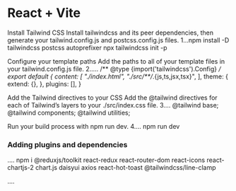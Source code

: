 # React + Vite

Install Tailwind CSS
Install tailwindcss and its peer dependencies, then generate your tailwind.config.js and postcss.config.js files.
1...npm install -D tailwindcss postcss autoprefixer
npx tailwindcss init -p


Configure your template paths
Add the paths to all of your template files in your tailwind.config.js file.
2.....
/** @type {import('tailwindcss').Config} */
export default {
  content: [
    "./index.html",
    "./src/**/*.{js,ts,jsx,tsx}",
  ],
  theme: {
    extend: {},
  },
  plugins: [],
}

Add the Tailwind directives to your CSS
Add the @tailwind directives for each of Tailwind’s layers to your ./src/index.css file.
3....
@tailwind base;
@tailwind components;
@tailwind utilities;

Run your build process with npm run dev.
4....
npm run dev

### Adding plugins and dependencies
....
npm i @reduxjs/toolkit react-redux react-router-dom react-icons react-chartjs-2 chart.js daisyui axios react-hot-toast @tailwindcss/line-clamp

....